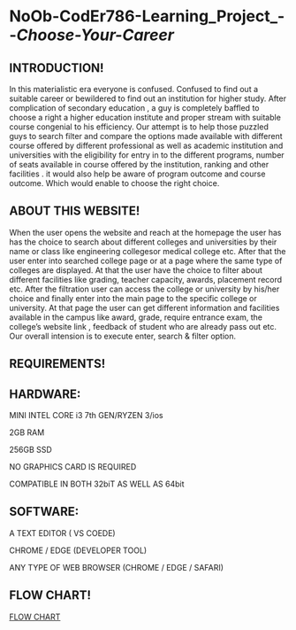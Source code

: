 # NoOb-CodEr786-Learning_Project_--_Choose-Your-Career_

INTRODUCTION!
--------------
In this materialistic  era everyone is confused. Confused to find out a suitable career or bewildered  to find out an institution for higher study. After  complication of secondary education , a guy  is completely baffled to choose a right a higher education institute  and proper stream with suitable course congenial to his efficiency. Our attempt is to help those puzzled guys to search filter and compare the options made available with different course offered by different professional as well as academic institution and universities with the eligibility for entry in to the different programs, number of seats available in course offered by the institution, ranking and other facilities . it would also help be aware of program outcome and course outcome. Which would enable to choose the right choice.


ABOUT THIS WEBSITE!
-------------------------
   When the user opens the website  and reach at the homepage the user has has the choice to search about different colleges and universities by their name or class like engineering collegesor medical college etc.
   After that the user enter into searched college page or at a page where the same type of colleges are displayed. At that the user have the choice to filter about different facilities like grading, teacher capacity, awards, placement record etc.
   After the filtration user can access the college or university by his/her choice and finally enter into the main page to the specific college or university. At that page the user can get different  information and facilities available in the campus like award, grade, require entrance exam, the college’s website link , feedback of student who are already pass out etc.
   Our overall intension is to execute enter, search & filter option.
    

REQUIREMENTS!
--------------------
HARDWARE:
----
MINI INTEL CORE i3 7th GEN/RYZEN 3/ios 

2GB RAM

256GB SSD

NO GRAPHICS CARD IS REQUIRED

COMPATIBLE IN BOTH 32biT AS WELL AS 64bit


SOFTWARE:
-----------------
A TEXT EDITOR ( VS COEDE)

CHROME / EDGE (DEVELOPER TOOL)

ANY TYPE OF WEB BROWSER (CHROME / EDGE / SAFARI)


FLOW CHART!
---------------



[FLOW CHART](https://user-images.githubusercontent.com/111687485/215306128-049cb3aa-87cc-469e-9ae4-f81d90e4a6f4.jpg)






